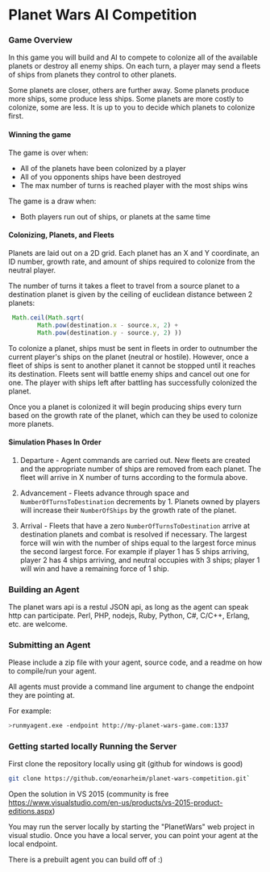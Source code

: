 

# Planet Wars AI Competition

### Game Overview

In this game you will build and AI to compete to colonize all of the available planets or destroy all enemy ships. On each turn, a player may send a fleets of ships from planets they control to other planets. 

Some planets are closer, others are further away. Some planets produce more ships, some produce less ships. Some planets are more costly to colonize, some are less. It is up to you to decide which planets to colonize first.

#### Winning the game

The game is over when:

* All of the planets have been colonized by a player
* All of you opponents ships have been destroyed
* The max number of turns is reached player with the most ships wins

The game is a draw when:

* Both players run out of ships, or planets at the same time

#### Colonizing, Planets, and Fleets

Planets are laid out on a 2D grid. Each planet has an X and Y coordinate, an ID number, growth rate, and amount of ships required to colonize from the neutral player.

The number of turns it takes a fleet to travel from a source planet to a destination planet is given by the ceiling of euclidean distance between 2 planets:
```javascript
 Math.ceil(Math.sqrt(
        Math.pow(destination.x - source.x, 2) + 
        Math.pow(destination.y - source.y, 2) ))
```

To colonize a planet, ships must be sent in fleets in order to outnumber the current player's ships on the planet (neutral or hostile). However, once a fleet of ships is sent to another planet it cannot be stopped until it reaches its destination. Fleets sent will battle enemy ships and cancel out one for one. The player with ships left after battling has successfully colonized the planet.

Once you a planet is colonized it will begin producing ships every turn based on the growth rate of the planet, which can they be used to colonize more planets.

#### Simulation Phases In Order

1. Departure - Agent commands are carried out. New fleets are created and the appropriate number of ships are removed from each planet. The fleet will arrive in X number of turns according to the formula above.

2. Advancement - Fleets advance through space and `NumberOfTurnsToDestination` decrements by 1. Planets owned by players will increase their `NumberOfShips` by the growth rate of the planet.

3. Arrival - Fleets that have a zero `NumberOfTurnsToDestination` arrive at destination planets and combat is resolved if necessary. The largest force will win with the number of ships equal to the largest force minus the second largest force. For example if player 1 has 5 ships arriving, player 2 has 4 ships arriving, and neutral occupies with 3 ships; player 1 will win and have a remaining force of 1 ship.
 

### Building an Agent

The planet wars api is a restul JSON api, as long as the agent can speak http can participate. Perl, PHP, nodejs, Ruby, Python, C#, C/C++, Erlang, etc. are welcome.

### Submitting an Agent

Please include a zip file with your agent, source code, and a readme on how to compile/run your agent.

All agents must provide a command line argument to change the endpoint they are pointing at.

For example:
```bash
>runmyagent.exe -endpoint http://my-planet-wars-game.com:1337
```

### Getting started locally Running the Server
 
First clone the repository locally using git (github for windows is good)

```bash
git clone https://github.com/eonarheim/planet-wars-competition.git`
```

Open the solution in VS 2015 (community is free https://www.visualstudio.com/en-us/products/vs-2015-product-editions.aspx)

You may run the server locally by starting the "PlanetWars" web project in visual studio. Once you have a local server, you can point your agent at the local endpoint.

There is a prebuilt agent you can build off of :)




